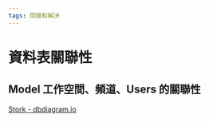 ```yaml
---
tags: 問題和解決
---
```

# 資料表關聯性 

## Model 工作空間、頻道、Users 的關聯性

[Stork - dbdiagram.io](https://dbdiagram.io/d/612a2369825b5b0146e8c446)

